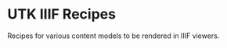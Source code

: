 UTK IIIF Recipes
================

Recipes for various content models to be rendered in IIIF viewers.

